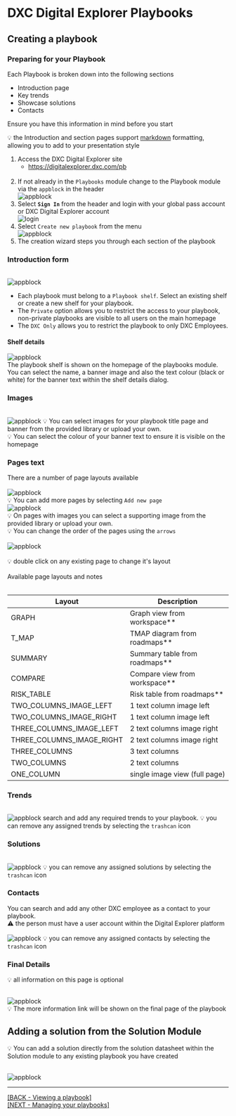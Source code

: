 # DXC Digital Explorer Playbooks

##  Creating a playbook

### Preparing for your Playbook
Each Playbook is broken down into the following sections

- Introduction page
- Key trends
- Showcase solutions
- Contacts

Ensure you have this information in mind before you start

:bulb: the Introduction  and section pages support [markdown](https://jfcere.github.io/ngx-markdown/) formatting, allowing you to add to your presentation style

1. Access the DXC Digital Explorer site
     - https://digitalexplorer.dxc.com/pb
     <br>
1. If not already in the `Playbooks` module change to the Playbook module via the `appblock` in the header
    <br>![appblock](images/appBlock.png)
1. Select **`Sign In`** from the header and login with your global pass account or DXC Digital Explorer account
    <br>![login](images/login.png)
1. Select `Create new playbook` from the menu
    <br>![appblock](images/createpb1.png)
1. The creation wizard steps you through each section of the playbook

### Introduction form
  <br>![appblock](images/playbook1.png)
<br>
- Each playbook must belong to a `Playbook shelf`.  Select an existing shelf or create a new shelf for your playbook.
- The `Private` option allows you to restrict the access to your playbook, non-private playbooks are visible to all users on the main homepage
- The `DXC Only` allows you to restrict the playbook to only DXC Employees.

#### Shelf details
![appblock](images/playbook1a.png)<br>
The playbook shelf is shown on the homepage of the playbooks module.  You can select the name, a banner image and also the text colour (black or white) for the banner text within the shelf details dialog.



### Images
  <br>![appblock](images/playbook2.png)
  :bulb: You can select images for your playbook title page and banner from the provided library or upload your own.<br>
  :bulb: You can select the colour of your banner text to ensure it is visible on the homepage

### Pages text
  There are a number of page layouts available<br>
  <br>![appblock](images/playbook3.png)<br>
  :bulb: You can add more pages by selecting `Add new page`
   <br>![appblock](images/playbook3a.png)<br>
  :bulb: On pages with images you can select a supporting image from the provided library or upload your own.<br>
  :bulb: You can change the order of the pages using the `arrows`
  <br><br>![appblock](images/playbook3b.png)<br><br>
  :bulb: double click on any existing page to change it's layout<br>
     <br>
   Available page layouts and notes<br><br>

|Layout|Description|
|---|---|
|GRAPH|Graph view from workspace**
|T_MAP|TMAP diagram from roadmaps**
|SUMMARY|Summary table from roadmaps**
|COMPARE|Compare view from workspace**
|RISK_TABLE|Risk table from roadmaps**
|TWO_COLUMNS_IMAGE_LEFT|1 text column image left
|TWO_COLUMNS_IMAGE_RIGHT|1 text column image left
|THREE_COLUMNS_IMAGE_LEFT|2 text columns image right
|THREE_COLUMNS_IMAGE_RIGHT|2 text columns image right
|THREE_COLUMNS|3 text columns
|TWO_COLUMNS|2 text columns
|ONE_COLUMN|single image view (full page)

### Trends
  <br>![appblock](images/playbook4.png)
  search and add any required trends to your playbook.
  :bulb: you can remove any assigned trends by selecting the `trashcan` icon

### Solutions
  <br>![appblock](images/playbook5.png)
  :bulb: you can remove any assigned solutions by selecting the `trashcan` icon

### Contacts
You can search and add any other DXC employee as a contact to your playbook.<br>
:warning: the person must have a user account within the Digital Explorer platform<br>
  <br>![appblock](images/playbook6.png)
  :bulb: you can remove any assigned contacts by selecting the `trashcan` icon

### Final Details
:bulb: all information on this page is optional

  <br>![appblock](images/playbook7.png)<br>
:bulb: The more information link will be shown on the final page of the playbook


##  Adding a solution from the Solution Module
:bulb: You can add a solution directly from the solution datasheet within the Solution module to any existing playbook you have created

<br>![appblock](images/solution2pb1.png)


---

[[BACK - Viewing a playbook]](ViewingaPlaybook.md)<br>
[[NEXT - Managing your playbooks]](ManagingaPlaybook.md)